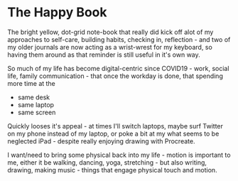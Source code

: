 # The Happy Book

The bright yellow, dot-grid note-book that really did kick off alot of my approaches to self-care, building habits, checking in, reflection -  and two of my older journals are now acting as a wrist-wrest for my keyboard, so having them around as that reminder is still useful in it's own way.

So much of my life has become digital-centric since COVID19 - work, social life, family communication - that once the workday is done, that spending more time at the 
- same desk 
- same laptop 
- same screen 

Quickly looses it's appeal - at times I'll switch laptops, maybe surf Twitter on my phone instead of my laptop, or poke a bit at my what seems to be neglected iPad - despite really enjoying drawing with Procreate. 

I want/need to bring some physical back into my life - motion is important to me, either it be walking, dancing, yoga, stretching - but also writing, drawing, making music - things that engage physical touch and motion. 